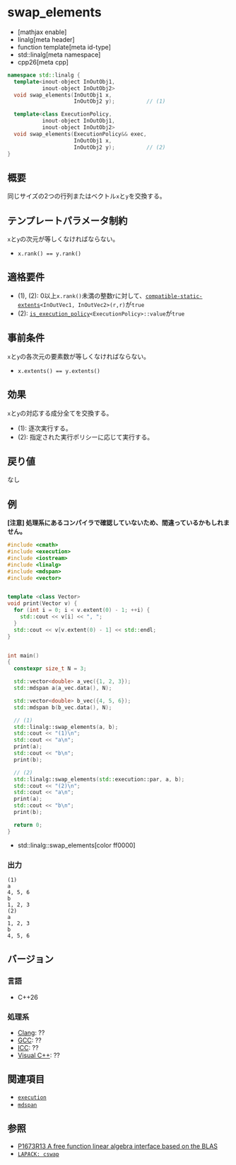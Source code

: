 # swap_elements

* [mathjax enable]
* linalg[meta header]
* function template[meta id-type]
* std::linalg[meta namespace]
* cpp26[meta cpp]


```cpp
namespace std::linalg {
  template<inout-object InOutObj1,
           inout-object InOutObj2>
  void swap_elements(InOutObj1 x,
                     InOutObj2 y);          // (1)

  template<class ExecutionPolicy,
           inout-object InOutObj1,
           inout-object InOutObj2>
  void swap_elements(ExecutionPolicy&& exec,
                     InOutObj1 x,
                     InOutObj2 y);          // (2)
}
```


## 概要
同じサイズの2つの行列またはベクトル`x`と`y`を交換する。


## テンプレートパラメータ制約
`x`と`y`の次元が等しくなければならない。

- `x.rank() == y.rank()`


## 適格要件
- (1), (2): 0以上`x.rank()`未満の整数rに対して、[`compatible-static-extents`](/reference/linalg/compatible-static-extents.md)`<InOutVec1, InOutVec2>(r,r)`が`true`
- (2): [`is_execution_policy`](/reference/execution/is_execution_policy.md)`<ExecutionPolicy>::value`が`true`


## 事前条件
`x`と`y`の各次元の要素数が等しくなければならない。

- `x.extents() == y.extents()`


## 効果
`x`と`y`の対応する成分全てを交換する。

- (1): 逐次実行する。
- (2): 指定された実行ポリシーに応じて実行する。


## 戻り値
なし


## 例
**[注意] 処理系にあるコンパイラで確認していないため、間違っているかもしれません。**

```cpp example
#include <cmath>
#include <execution>
#include <iostream>
#include <linalg>
#include <mdspan>
#include <vector>


template <class Vector>
void print(Vector v) {
  for (int i = 0; i < v.extent(0) - 1; ++i) {
    std::cout << v[i] << ", ";
  }
  std::cout << v[v.extent(0) - 1] << std::endl;
}


int main()
{
  constexpr size_t N = 3;

  std::vector<double> a_vec({1, 2, 3});
  std::mdspan a(a_vec.data(), N);

  std::vector<double> b_vec({4, 5, 6});
  std::mdspan b(b_vec.data(), N);

  // (1)
  std::linalg::swap_elements(a, b);
  std::cout << "(1)\n";
  std::cout << "a\n";
  print(a);
  std::cout << "b\n";
  print(b);

  // (2)
  std::linalg::swap_elements(std::execution::par, a, b);
  std::cout << "(2)\n";
  std::cout << "a\n";
  print(a);
  std::cout << "b\n";
  print(b);

  return 0;
}
```
* std::linalg::swap_elements[color ff0000]


### 出力
```
(1)
a
4, 5, 6
b
1, 2, 3
(2)
a
1, 2, 3
b
4, 5, 6
```


## バージョン
### 言語
- C++26

### 処理系
- [Clang](/implementation.md#clang): ??
- [GCC](/implementation.md#gcc): ??
- [ICC](/implementation.md#icc): ??
- [Visual C++](/implementation.md#visual_cpp): ??


## 関連項目
- [`execution`](/reference/execution.md)
- [`mdspan`](/reference/mdspan.md)


## 参照
- [P1673R13 A free function linear algebra interface based on the BLAS](https://www.open-std.org/jtc1/sc22/wg21/docs/papers/2023/p1673r13.html)
- [`LAPACK: cswap`](https://netlib.org/lapack/explore-html/d7/d51/group__swap_ga1e8d1bbcbd0307e7a3839d0bd10e4118.html#ga1e8d1bbcbd0307e7a3839d0bd10e4118)

